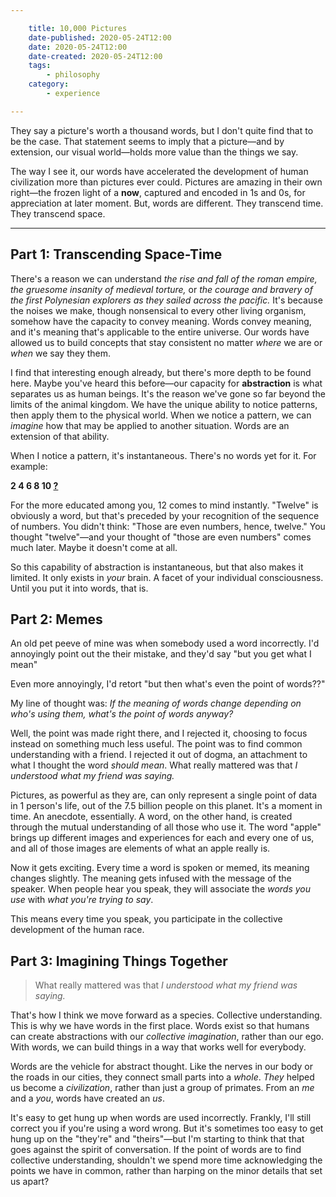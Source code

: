 ```yaml
---

    title: 10,000 Pictures
    date-published: 2020-05-24T12:00
    date: 2020-05-24T12:00
    date-created: 2020-05-24T12:00
    tags:
        - philosophy
    category:
        - experience

---
```




They say a picture's worth a thousand words, but I don't quite find that to be the case. That statement seems to imply that a picture&mdash;and by extension, our visual world&mdash;holds more value than the things we say.

The way I see it, our words have accelerated the development of human civilization more than pictures ever could. Pictures are amazing in their own right&mdash;the frozen light of a **now**, captured and encoded in 1s and 0s, for appreciation at later moment. But, words are different. They transcend time. They transcend space.



---



## Part 1: Transcending Space-Time

There's a reason we can understand *the rise and fall of the roman empire, the gruesome insanity of medieval torture,* or *the courage and bravery of the first Polynesian explorers as they sailed across the pacific.* It's because the noises we make, though nonsensical to every other living organism, somehow have the capacity to convey meaning. Words convey meaning, and it's meaning that's applicable to the entire universe. Our words have allowed us to build concepts that stay consistent no matter *where* we are or *when* we say they them.

I find that interesting enough already, but there's more depth to be found here.  Maybe you've heard this before&mdash;our capacity for **abstraction** is what separates us as human beings. It's the reason we've gone so far beyond the limits of the animal kingdom. We have the unique ability to notice patterns, then apply them to the physical world. When we notice a pattern, we can *imagine* how that may be applied to another situation. Words are an extension of that ability.

When I notice a pattern, it's instantaneous. There's no words yet for it. For example:

**2  4  6  8  10  <u>?</u>**

For the more educated among you, 12 comes to mind instantly. "Twelve" is obviously a word, but that's preceded by your recognition of the sequence of numbers. You didn't think: "Those are even numbers, hence, twelve." You thought "twelve"&mdash;and your thought of "those are even numbers" comes much later. Maybe it doesn't come at all. 

So this capability of abstraction is instantaneous, but that also makes it limited. It only exists in *your* brain. A facet of your individual consciousness. Until you put it into words, that is.



## Part 2: Memes

An old pet peeve of mine was when somebody used a word incorrectly. I'd annoyingly point out the their mistake, and they'd say "but you get what I mean"

Even more annoyingly, I'd retort "but then what's even the point of words??"

My line of thought was: *If the meaning of words change depending on who's using them, what's the point of words anyway?* 

Well, the point was made right there, and I rejected it, choosing to focus instead on something much less useful. The point was to find common understanding with a friend. I rejected it out of dogma, an attachment to what I thought the word *should mean*. What really mattered was that *I understood what my friend was saying.*

Pictures, as powerful as they are, can only represent a single point of data in 1 person's life, out of the 7.5 billion people on this planet. It's a moment in time. An anecdote, essentially. A word, on the other hand, is created through the mutual understanding of all those who use it. The word "apple" brings up different images and experiences for each and every one of us, and all of those images are elements of what an apple really is.

Now it gets exciting. Every time a word is spoken or memed, its meaning changes slightly. The meaning gets infused with the message of the speaker. When people hear you speak, they will associate the *words you use* with *what you're trying to say*.

This means every time you speak, you participate in the collective development of the human race.



## Part 3: Imagining Things Together

> What really mattered was that *I understood what my friend was saying.*

That's how I think we move forward as a species. Collective understanding. This is why we have words in the first place. Words exist so that humans can create abstractions with our *collective imagination*, rather than our ego. With words, we can build things in a way that works well for everybody. 

Words are the vehicle for abstract thought. Like the nerves in our body or the roads in our cities, they connect small parts into a *whole*. *They* helped us become a *civilization*, rather than just a group of primates. From an *me* and a *you*, words have created an *us*.

It's easy to get hung up when words are used incorrectly. Frankly, I'll still correct you if you're using a word wrong. But it's sometimes too easy to get hung up on the "they're" and "theirs"&mdash;but I'm starting to think that that goes against the spirit of conversation. If the point of words are to find collective understanding, shouldn't we spend more time acknowledging the points we have in common, rather than harping on the minor details that set us apart?



